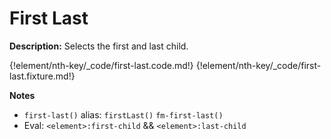 # First Last

__Description:__ Selects the first and last child.

{!element/nth-key/_code/first-last.code.md!}
{!element/nth-key/_code/first-last.fixture.md!}

__Notes__

+ `first-last()` alias: `firstLast()` <span data-nbsp="3"></span> `fm-first-last()`
+ Eval: `<element>:first-child` && `<element>:last-child`

<div class="cf"></div>
<div class="end"></div>

